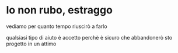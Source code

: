 # Io non rubo, estraggo
vediamo per quanto tempo riuscirò a farlo

qualsiasi tipo di aiuto è accetto perchè è sicuro che abbandonerò sto progetto in un attimo
